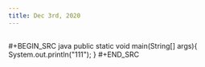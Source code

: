 ```yaml
---
title: Dec 3rd, 2020
---
```


##
#+BEGIN_SRC java
public static void main(String[] args){
    System.out.println("111");
}
#+END_SRC
##
